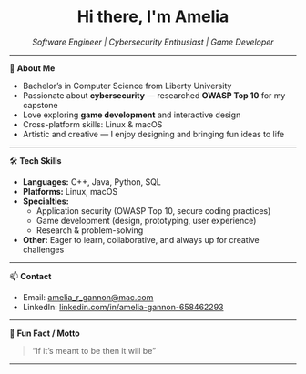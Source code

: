 <h1 align="center">Hi there, I'm Amelia</h1>
<p align="center">
  <em>Software Engineer | Cybersecurity Enthusiast | Game Developer</em>
</p>

---

🌟 **About Me**

- Bachelor’s in Computer Science from Liberty University
- Passionate about **cybersecurity** — researched **OWASP Top 10** for my capstone  
- Love exploring **game development** and interactive design  
- Cross-platform skills: Linux & macOS  
- Artistic and creative — I enjoy designing and bringing fun ideas to life

---

🛠️ **Tech Skills**

- **Languages:** C++, Java, Python, SQL
- **Platforms:** Linux, macOS
- **Specialties:**  
  - Application security (OWASP Top 10, secure coding practices)  
  - Game development (design, prototyping, user experience)
  - Research & problem-solving
- **Other:** Eager to learn, collaborative, and always up for creative challenges

---

📫 **Contact**

- Email: [amelia_r_gannon@mac.com](mailto:amelia_r_gannon@mac.com)
- LinkedIn: [linkedin.com/in/amelia-gannon-658462293](https://www.linkedin.com/in/amelia-gannon-658462293)

---

💬 **Fun Fact / Motto**

> “If it’s meant to be then it will be”

---

<!--
🌱 I’m currently working on new projects, stay tuned! 
-->
